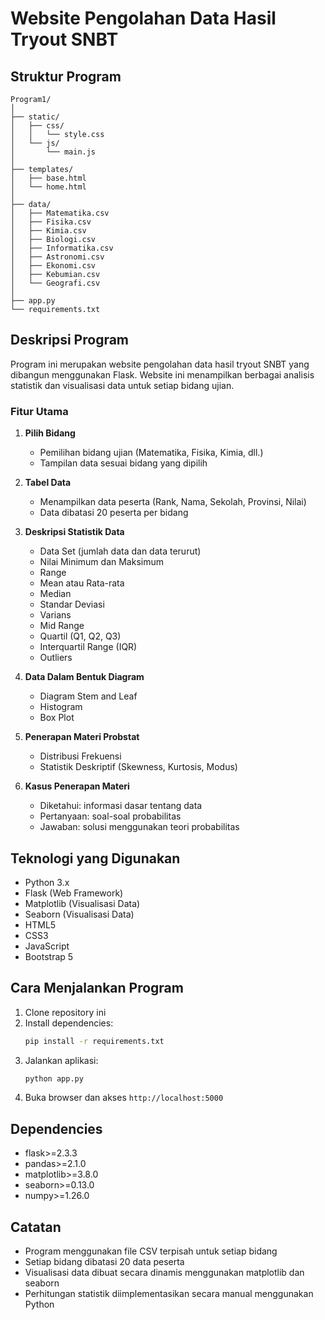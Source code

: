 # Website Pengolahan Data Hasil Tryout SNBT

## Struktur Program

```
Program1/
│
├── static/
│   ├── css/
│   │   └── style.css
│   └── js/
│       └── main.js
│
├── templates/
│   ├── base.html
│   └── home.html
│
├── data/
│   ├── Matematika.csv
│   ├── Fisika.csv
│   ├── Kimia.csv
│   ├── Biologi.csv
│   ├── Informatika.csv
│   ├── Astronomi.csv
│   ├── Ekonomi.csv
│   ├── Kebumian.csv
│   └── Geografi.csv
│
├── app.py
└── requirements.txt
```

## Deskripsi Program

Program ini merupakan website pengolahan data hasil tryout SNBT yang dibangun menggunakan Flask. Website ini menampilkan berbagai analisis statistik dan visualisasi data untuk setiap bidang ujian.

### Fitur Utama

1. **Pilih Bidang**
   - Pemilihan bidang ujian (Matematika, Fisika, Kimia, dll.)
   - Tampilan data sesuai bidang yang dipilih

2. **Tabel Data**
   - Menampilkan data peserta (Rank, Nama, Sekolah, Provinsi, Nilai)
   - Data dibatasi 20 peserta per bidang

3. **Deskripsi Statistik Data**
   - Data Set (jumlah data dan data terurut)
   - Nilai Minimum dan Maksimum
   - Range
   - Mean atau Rata-rata
   - Median
   - Standar Deviasi
   - Varians
   - Mid Range
   - Quartil (Q1, Q2, Q3)
   - Interquartil Range (IQR)
   - Outliers

4. **Data Dalam Bentuk Diagram**
   - Diagram Stem and Leaf
   - Histogram
   - Box Plot

5. **Penerapan Materi Probstat**
   - Distribusi Frekuensi
   - Statistik Deskriptif (Skewness, Kurtosis, Modus)

6. **Kasus Penerapan Materi**
   - Diketahui: informasi dasar tentang data
   - Pertanyaan: soal-soal probabilitas
   - Jawaban: solusi menggunakan teori probabilitas

## Teknologi yang Digunakan

- Python 3.x
- Flask (Web Framework)
- Matplotlib (Visualisasi Data)
- Seaborn (Visualisasi Data)
- HTML5
- CSS3
- JavaScript
- Bootstrap 5

## Cara Menjalankan Program

1. Clone repository ini
2. Install dependencies:
   ```bash
   pip install -r requirements.txt
   ```
3. Jalankan aplikasi:
   ```bash
   python app.py
   ```
4. Buka browser dan akses `http://localhost:5000`

## Dependencies

- flask>=2.3.3
- pandas>=2.1.0
- matplotlib>=3.8.0
- seaborn>=0.13.0
- numpy>=1.26.0

## Catatan

- Program menggunakan file CSV terpisah untuk setiap bidang
- Setiap bidang dibatasi 20 data peserta
- Visualisasi data dibuat secara dinamis menggunakan matplotlib dan seaborn
- Perhitungan statistik diimplementasikan secara manual menggunakan Python 